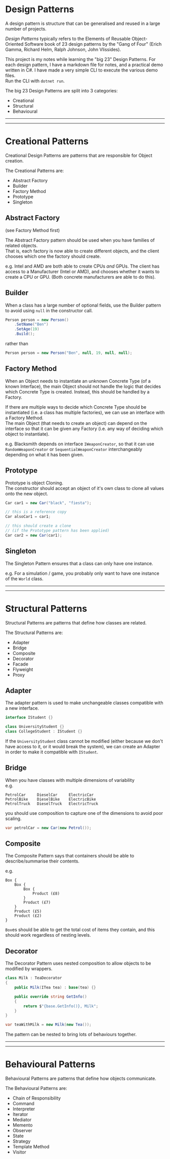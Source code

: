 # Design Patterns

A design pattern is structure
that can be generalised and
reused in a large number of
projects.

*Design Patterns* typically
refers to the Elements of
Reusable Object-Oriented Software
book of 23 design patterns by the
"Gang of Four" (Erich Gamma, Richard
Helm, Ralph Johnson, John Vlissides).

This project is my notes while
learning the "big 23" Design Patterns.
For each design pattern, I have a
markdown file for notes, and a
practical demo written in C#.
I have made a very simple CLI to
execute the various demo files.  
Run the CLI with `dotnet run`.

The big 23 Design Patterns are
split into 3 categories:
- Creational
- Structural
- Behavioural

---
---

# Creational Patterns

Creational Design Patterns are patterns
that are responsible for Object creation.

The Creational Patterns are:
- Abstract Factory
- Builder
- Factory Method
- Prototype
- Singleton

## Abstract Factory
(see Factory Method first)

The Abstract Factory pattern should be used
when you have families of related objects.  
That is, each factory is now able to create
different objects, and the client chooses
which one the factory should create.

e.g.
Intel and AMD are both able to create
CPUs *and* GPUs.
The client has access to a Manufacturer
(Intel or AMD), and chooses whether it
wants to create a CPU or GPU.
(Both concrete manufacturers are able
to do this).

## Builder
When a class has a large number of optional
fields, use the Builder pattern to avoid
using `null` in the constructor call.

```cs
Person person = new Person()
    .SetName("Ben")
    .SetAge(19)
    .Build();
```

rather than

```cs
Person person = new Person("Ben", null, 19, null, null);
```

## Factory Method
When an Object needs to instantiate an
unknown Concrete Type (of a known
Interface), the main Object should not
handle the logic that decides which
Concrete Type is created. Instead,
this should be handled by a Factory.

If there are multiple ways to decide
which Concrete Type should be
instantiated (i.e. a class has multiple
factories), we can use an interface
with a Factory Method.  
The main Object (that needs to create
an object) can depend on the interface
so that it can be given any Factory
(i.e. any way of deciding which object
to instantiate).

e.g.
Blacksmith depends on interface
`IWeaponCreator`, so that it can use
`RandomWeaponCreator` or
`SequentialWeaponCreator` interchangeably
depending on what it has been given.

## Prototype
Prototype is object Cloning.  
The constructor should accept
an object of it's own class to
clone all values onto the new
object.

```cs
Car car1 = new Car("black", "fiesta");

// this is a reference copy
Car alsoCar1 = car1;

// this should create a clone
// (if the Prototype pattern has been applied)
Car car2 = new Car(car1);
```

## Singleton
The Singleton Pattern ensures that a class
can only have one instance.

e.g.
For a simulation / game, you probably only
want to have one instance of the `World`
class.

---
---

# Structural Patterns

Structural Patterns are patterns that
define how classes are related.

The Structural Patterns are:
- Adapter
- Bridge
- Composite
- Decorator
- Facade
- Flyweight
- Proxy

## Adapter

The adapter pattern is used to
make unchangeable classes
compatible with a new interface.

```cs
interface IStudent {}

class UniversityStudent {}
class CollegeStudent : IStudent {}
```

If the `UniversityStudent` class cannot
be modified (either because we don't have
access to it, or it would break the system),
we can create an Adapter in order to make
it compatible with `IStudent`.

## Bridge

When you have classes with multiple dimensions
of variability  
e.g.
```
PetrolCar     DieselCar     ElectricCar
PetrolBike    DieselBike    ElectricBike
PetrolTruck   DieselTruck   ElectricTruck
```
you should use composition to capture one of
the dimensions to avoid poor scaling.

```cs
var petrolCar = new Car(new Petrol());
```

## Composite

The Composite Pattern says that containers
should be able to describe/summarise their
contents.

e.g.
```
Box {
    Box {
        Box {
            Product (£8)
        }
        Product (£7)
    }
    Product (£5)
    Product (£2)
}
```
`Box`es should be able to get the total
cost of items they contain, and this
should work regardless of nesting levels.

## Decorator

The Decorator Pattern uses nested composition
to allow objects to be modified by wrappers.

```cs
class Milk : TeaDecorator
{
    public Milk(ITea tea) : base(tea) {}

    public override string GetInfo()
    {
        return $"{base.GetInfo()}, Milk";
    }
}

var teaWithMilk = new Milk(new Tea());
```

The pattern can be nested to bring lots
of behaviours together.

---
---

# Behavioural Patterns

Behavioural Patterns are patterns that
define how objects communicate.

The Behavioural Patterns are:
- Chain of Responsibility
- Command
- Interpreter
- Iterator
- Mediator
- Memento
- Observer
- State
- Strategy
- Template Method
- Visitor
